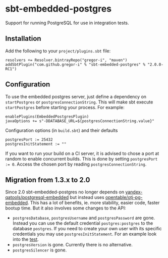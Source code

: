 sbt-embedded-postgres
=====================

Support for running PostgreSQL for use in integration tests.

Installation
------------
Add the following to your `project/plugins.sbt` file:
```
resolvers += Resolver.bintrayRepo("gregor-i", "maven")
addSbtPlugin("com.github.gregor-i" % "sbt-embedded-postgres" % "2.0.0-RC1")
```

Configuration
-------------
To use the embedded postgres server, just define a dependency on `startPostgres` or `postgresConnectionString`.
This will make sbt execute `startPostgres` before starting your process. For example:
```
enablePlugins(EmbeddedPostgresPlugin)
javaOptions += s"-DDATABASE_URL=${postgresConnectionString.value}"
```

Configuration options (in `build.sbt`) and their defaults
```
postgresPort := 25432
postgresInitStatement := ""
```

If you want to run your build on a CI server, it is advised to chose a port at random to enable concurrent builds. 
This is done by setting `postgresPort := 0`. Access the chosen port by reading `postgresConnectionString`.      


Migration from 1.3.x to 2.0
---------------------------

Since 2.0 sbt-embedded-postgres no longer depends on 
[yandex-qatools/postgresql-embedded](https://github.com/yandex-qatools/postgresql-embedded) 
but instead uses
[opentable/otj-pg-embedded](https://github.com/opentable/otj-pg-embedded). 
This has a lot of benefits, ie. more stability, easier code, faster bootup time.
But it also involves some changes to the API:
* `postgresDatabase`, `postgresUsername` and `postgresPassword` are gone. 
  Instead you can use the default credential `postgres:postgres` to the database `postgres`.
  If you need to create your own user with its specific credentials you may use `postgresInitStatement`.
  For an example look into the [test](src/sbt-test/sbt-embedded-postgres/test/build.sbt).
* `postgresVersion` is gone. Currently there is no alternative.
* `postgresSilencer` is gone.  
